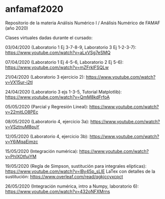 # anfamaf2020
Repositorio de la materia Análisis Numérico I / Análisis Numérico de FAMAF (año 2020)

Clases virtuales dadas durante el cursado:

03/04/2020 (Laboratorio 1 Ej 3-7-8-9, Laboratorio 3 Ej 1-2-3-7): https://www.youtube.com/watch?v=aLxVSg7eSMQ

07/04/2020 (Laboratorio 1 Ej 4-5-6, Laboratorio 2 Ej 5-6): https://www.youtube.com/watch?v=mZFrklFSQLw

21/04/2020 (Laboratorio 3 ejercicio 2): https://www.youtube.com/watch?v=VX15ur-i2tI

24/04/2020 (Laboratorio 3 ejs 1-3-5, Tutorial Matplotlib): https://www.youtube.com/watch?v=QmM8kdFrfoA

05/05/2020 (Parcial y Regresión Lineal): https://www.youtube.com/watch?v=22mitLO8PEc

08/05/2020 (Laboratorio 4, ejercicio 3a): https://www.youtube.com/watch?v=VSztnuM8puY

12/05/2020 (Laboratorio 4, ejercicio 3b): https://www.youtube.com/watch?v=Y6iMqaEimzc

15/05/2020 (Integración numérica): https://www.youtube.com/watch?v=PhlXOtfujYM

19/05/2020 (Regla de Simpson, sustitución para integrales elípticas): https://www.youtube.com/watch?v=lBy45p_sLIE
			LaTex con detalles de la sustitución: https://www.overleaf.com/read/qgkjccyxcpct

26/05/2020 (Integración numérica, intro a Numpy, laboratorio 6): https://www.youtube.com/watch?v=432oNFXMrns
